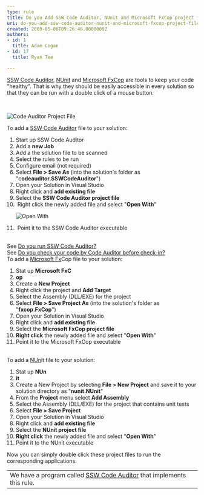 ```yaml
---
type: rule
title: Do you Add SSW Code Auditor, NUnit and Microsoft FxCop project files to your Solution
uri: do-you-add-ssw-code-auditor-nunit-and-microsoft-fxcop-project-files-to-your-solution
created: 2009-05-06T09:26:46.0000000Z
authors:
- id: 1
  title: Adam Cogan
- id: 17
  title: Ryan Tee

---
```




<span class='intro'>   <a href="http&#58;//www.ssw.com.au/ssw/CodeAuditor/Default.aspx" shape="rect">SSW Code Auditor</a>, <a href="http&#58;//www.ssw.com.au/ssw/Standards/DeveloperGeneral/netTools.aspx#NUnit" shape="rect">NUnit</a> and <a href="http&#58;//www.ssw.com.au/ssw/Standards/DeveloperGeneral/netTools.aspx#FxCop" shape="rect">Microsoft FxCop</a> are tools to keep your code &quot;healthy&quot;. That is why they should be easily accessible in every solution so that they can be run with a double click of a mouse button. </span>

  <p>&#160;</p>
<dl class="goodImage"> <dt><img alt="Code Auditor Project File" src="/SoftwareDevelopment/RulesToBetterDotNETProjects/PublishingImages/CodeAuditorProjectFile.gif" border="0" style="border&#58;0px solid currentcolor;" /> </dt> </dl>
<p>To add a <a href="http&#58;//www.ssw.com.au/ssw/CodeAuditor/Default.aspx" shape="rect">SSW Code Auditor</a> file to your solution&#58;</p>
<ol>
    <li>Start up SSW Code Auditor</li>
    <li>Add a <b>new Job</b> </li>
    <li>Add a the solution file to be scanned</li>
    <li>Select the rules to be run</li>
    <li>Configure email (not required)</li>
    <li>Select <b>File &gt; Save As</b> (into the solution's folder as &quot;c<b>odeauditor.SSWCodeAuditor</b>&quot;)</li>
    <li>Open your Solution in Visual Studio</li>
    <li>Right click and <b>add existing file</b> </li>
    <li>Select the <b>SSW Code Auditor project file</b> </li>
    <li>&#160;Right click the newly added file and select &quot;<b>Open With</b>&quot;<br>
    <dl class="goodImage"> <dt><img alt="Open With" src="/SoftwareDevelopment/RulesToBetterDotNETProjects/PublishingImages/OpenWith.gif" border="0" style="border&#58;0px solid currentcolor;" /> </dt> </dl>
    </li>
    <li>&#160;Point it to the SSW Code Auditor executable</li>
</ol>
<br>See <a href="/SoftwareDevelopment/RulesToBetterDotNETProjects/Pages/AddCAFxCopToSolution.aspx" shape="rect">Do you run SSW Code Auditor?</a> <br>See <a id="Do you check your code by Code Auditor before check-in?" href="/SoftwareDevelopment/RulesToBetterDotNETProjects/Pages/AddCAFxCopToSolution.aspx" shape="rect">Do you check your code by Code Auditor before check-in?</a> <br>To add a <a href="http&#58;//www.ssw.com.au/ssw/Standards/DeveloperGeneral/netTools.aspx#FxCop" shape="rect">Microsoft Fx</a><span>C</span><span>op</span> file to your solution&#58;​<ol>
    <li>Stat up <b>Microsoft FxC</b></li><li><b>op</b> </li>
    <li>Create a <b>New Project</b> </li>
    <li>Right click the project and <b>Add Target</b> </li>
    <li>Select the Assembly (DLL/EXE) for the project</li>
    <li>Select <b>File &gt; Save Project As </b>(into the solution's folder as &quot;<b>fxc</b><b>op.FxCop</b>&quot;)</li>
    <li>Open your Solution in Visual Studio</li>
    <li>Right click and <b>add existing file</b> </li>
    <li>Select the <b>Microsoft FxCop project file</b> </li>
    <li><b>Right click</b> the newly added file and select &quot;<b>Open With</b>&quot;</li>
    <li>Point it to the Microsoft FxCop executable</li>
</ol>
<br>To add a <a href="http&#58;//www.ssw.com.au/ssw/Standards/DeveloperGeneral/netTools.aspx#NUnit" shape="rect">NUn</a><span>it</span> file to your solution&#58;<ol>
    <li>Stat up <b>NUn</b></li><li><b>it</b> </li>
    <li>Create a New Project by selecting <b>File &gt; New Project</b> and save it to your solution directory as &quot;<b>nun</b><b>it.NUnit</b>&quot;</li>
    <li>From the <b>Project</b> menu select <b>Add Assembly</b> </li>
    <li>Select the Assembly (DLL/EXE) for the project that contains unit tests</li>
    <li>Select <b>File &gt; Save Project</b> </li>
    <li>Open your Solution in Visual Studio</li>
    <li>Right click and <b>add existing file</b> </li>
    <li>Select the <b>NUnit project file</b> </li>
    <li><b>Right click</b> the newly added file and select &quot;<b>Open With</b>&quot;</li>
    <li>Point it to the NUnit executable</li>
</ol>
<p>Now you can simply double click these project files to run the corresponding applications.</p>
<table class="clsSSWProductTable" id="table42" cellspacing="2" cellpadding="2" summary="Code Auditor">
    <tbody>
        <tr>
            <td>We have a program called <a href="http&#58;//www.ssw.com.au/ssw/CodeAuditor/Default.aspx" shape="rect">SSW Code Auditor</a> that implements this rule.</td>
        </tr>
    </tbody>
</table>



